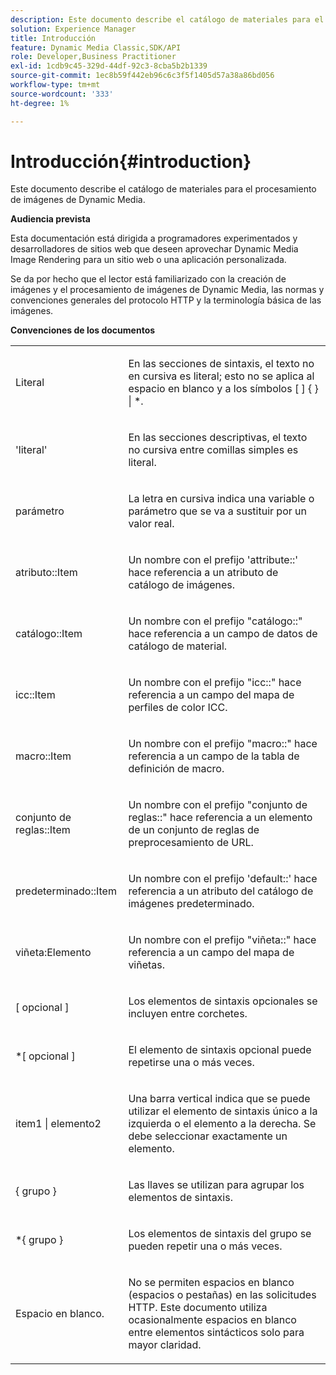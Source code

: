 ```yaml
---
description: Este documento describe el catálogo de materiales para el procesamiento de imágenes de Dynamic Media.
solution: Experience Manager
title: Introducción
feature: Dynamic Media Classic,SDK/API
role: Developer,Business Practitioner
exl-id: 1cdb9c45-329d-44df-92c3-8cba5b2b1339
source-git-commit: 1ec8b59f442eb96c6c3f5f1405d57a38a86bd056
workflow-type: tm+mt
source-wordcount: '333'
ht-degree: 1%

---
```


# Introducción{#introduction}

Este documento describe el catálogo de materiales para el procesamiento de imágenes de Dynamic Media.

**Audiencia prevista**

Esta documentación está dirigida a programadores experimentados y desarrolladores de sitios web que deseen aprovechar Dynamic Media Image Rendering para un sitio web o una aplicación personalizada.

Se da por hecho que el lector está familiarizado con la creación de imágenes y el procesamiento de imágenes de Dynamic Media, las normas y convenciones generales del protocolo HTTP y la terminología básica de las imágenes.

**Convenciones de los documentos**

<table id="simpletable_E96BA470B3CE4266A9E6ED0440A56C40"> 
 <tr class="strow"> 
  <td class="stentry"> <p>Literal </p> </td> 
  <td class="stentry"> <p>En las secciones de sintaxis, el texto no en cursiva es literal; esto no se aplica al espacio en blanco y a los símbolos [ ] { } | *. </p> </td> 
 </tr> 
 <tr class="strow"> 
  <td class="stentry"> <p>'literal' </p> </td> 
  <td class="stentry"> <p>En las secciones descriptivas, el texto no cursiva entre comillas simples es literal. </p> </td> 
 </tr> 
 <tr class="strow"> 
  <td class="stentry"> <p> <span class="varname"> parámetro </span> </p> </td> 
  <td class="stentry"> <p>La letra en cursiva indica una variable o parámetro que se va a sustituir por un valor real. </p> </td> 
 </tr> 
 <tr class="strow"> 
  <td class="stentry"> <p> <span class="codeph"> atributo::Item  </span> </p> </td> 
  <td class="stentry"> <p>Un nombre con el prefijo 'attribute::' hace referencia a un atributo de catálogo de imágenes. </p> </td> 
 </tr> 
 <tr class="strow"> 
  <td class="stentry"> <span class="codeph"> catálogo::Item  </span> </td> 
  <td class="stentry"> <p>Un nombre con el prefijo "catálogo::" hace referencia a un campo de datos de catálogo de material. </p> </td> 
 </tr> 
 <tr class="strow"> 
  <td class="stentry"> <p> <span class="codeph"> icc::Item  </span> </p> </td> 
  <td class="stentry"> <p>Un nombre con el prefijo "icc::" hace referencia a un campo del mapa de perfiles de color ICC. </p> </td> 
 </tr> 
 <tr class="strow"> 
  <td class="stentry"> <p> <span class="codeph"> macro::Item  </span> </p> </td> 
  <td class="stentry"> <p>Un nombre con el prefijo "macro::" hace referencia a un campo de la tabla de definición de macro. </p> </td> 
 </tr> 
 <tr class="strow"> 
  <td class="stentry"> <p> <span class="codeph"> conjunto de reglas::Item  </span> </p> </td> 
  <td class="stentry"> <p>Un nombre con el prefijo "conjunto de reglas::" hace referencia a un elemento de un conjunto de reglas de preprocesamiento de URL. </p> </td> 
 </tr> 
 <tr class="strow"> 
  <td class="stentry"> <p> <span class="codeph"> predeterminado::Item  </span> </p> </td> 
  <td class="stentry"> <p>Un nombre con el prefijo 'default::' hace referencia a un atributo del catálogo de imágenes predeterminado. </p> </td> 
 </tr> 
 <tr class="strow"> 
  <td class="stentry"> <p> <span class="codeph"> viñeta:Elemento  </span> </p> </td> 
  <td class="stentry"> <p>Un nombre con el prefijo "viñeta::" hace referencia a un campo del mapa de viñetas. </p> </td> 
 </tr> 
 <tr class="strow"> 
  <td class="stentry"> <p>[ <span class="varname"> opcional </span> ] </p> </td> 
  <td class="stentry"> <p>Los elementos de sintaxis opcionales se incluyen entre corchetes. </p> </td> 
 </tr> 
 <tr class="strow"> 
  <td class="stentry"> <p>*[ <span class="varname"> opcional </span> ] </p> </td> 
  <td class="stentry"> <p>El elemento de sintaxis opcional puede repetirse una o más veces. </p> </td> 
 </tr> 
 <tr class="strow"> 
  <td class="stentry"> <p> <span class="varname"> item1  </span>|  <span class="varname"> elemento2  </span> </p> </td> 
  <td class="stentry"> <p>Una barra vertical indica que se puede utilizar el elemento de sintaxis único a la izquierda o el elemento a la derecha. Se debe seleccionar exactamente un elemento. </p> </td> 
 </tr> 
 <tr class="strow"> 
  <td class="stentry"> <p>{ <span class="varname"> grupo </span> } </p> </td> 
  <td class="stentry"> <p>Las llaves se utilizan para agrupar los elementos de sintaxis. </p> </td> 
 </tr> 
 <tr class="strow"> 
  <td class="stentry"> <p>*{ <span class="varname"> grupo </span> } </p> </td> 
  <td class="stentry"> <p>Los elementos de sintaxis del grupo se pueden repetir una o más veces. </p> </td> 
 </tr> 
 <tr class="strow"> 
  <td class="stentry"> <p>Espacio en blanco. </p> </td> 
  <td class="stentry"> <p>No se permiten espacios en blanco (espacios o pestañas) en las solicitudes HTTP. Este documento utiliza ocasionalmente espacios en blanco entre elementos sintácticos solo para mayor claridad. </p> </td> 
 </tr> 
</table>

